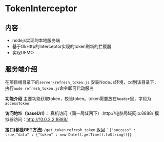 # TokenInterceptor

内容
--------
- nodejs实现的本地服务端
- 基于OkHttp的Interceptor实现的token刷新的拦截器
- 实现DEMO
  
服务端介绍
--------
在项目根目录下的``server/refresh_token.js``
安装NodeJs环境，cd到该目录下，执行``node refresh_token.js``命令即可启动服务

**功能介绍**
主要功能获取token，校验token。token需要放在```header```里，字段为```accessToken```


**访问地址（baseUrl）：**
真机访问（同一局域网下）:http://电脑局域网ip:8888/
模拟器访问：http://10.0.2.2:8888/

**接口(都是GET方法)**
```/get_token```
```refresh_token```
返回：```{"success" : true,"data" : {"token" : new Date().getTime().toString()}}```